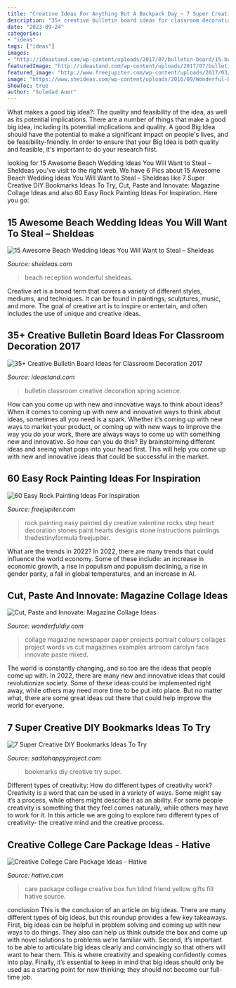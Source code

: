 ```yaml
---
title: "Creative Ideas For Anything But A Backpack Day ~ 7 Super Creative Diy Bookmarks Ideas To Try"
description: "35+ creative bulletin board ideas for classroom decoration 2017"
date: "2023-09-24"
categories:
- "ideas"
tags: ["ideas"]
images:
- "http://ideastand.com/wp-content/uploads/2017/07/bulletin-board/15-bulletin-board-ideas-for-classroom.jpg"
featuredImage: "http://ideastand.com/wp-content/uploads/2017/07/bulletin-board/15-bulletin-board-ideas-for-classroom.jpg"
featured_image: "http://www.freejupiter.com/wp-content/uploads/2017/03/Rock-Painting-Ideas-4.1.jpg"
image: "https://www.sheideas.com/wp-content/uploads/2016/09/Wonderful-Beach-Wedding-Reception.jpg"
ShowToc: true
author: "Soledad Auer"
---
```



What makes a good big idea?: The quality and feasibility of the idea, as well as its potential implications.
There are a number of things that make a good big idea, including its potential implications and quality. A good Big Idea should have the potential to make a significant impact on people's lives, and be feasibility-friendly. In order to ensure that your Big Idea is both quality and feasible, it's important to do your research first.

	

		
looking for 15 Awesome Beach Wedding Ideas You Will Want to Steal – SheIdeas you've visit to the right web. We have 6 Pics about 15 Awesome Beach Wedding Ideas You Will Want to Steal – SheIdeas like 7 Super Creative DIY Bookmarks Ideas To Try, Cut, Paste and Innovate: Magazine Collage Ideas and also 60 Easy Rock Painting Ideas For Inspiration. Here you go:
		
    
## 15 Awesome Beach Wedding Ideas You Will Want To Steal – SheIdeas

<img loading=lazy src="https://www.sheideas.com/wp-content/uploads/2016/09/Wonderful-Beach-Wedding-Reception.jpg" onerror="this.onerror=null;this.src='https://tse1.mm.bing.net/th?id=OIP.KlNLHhapNERHjV-ANZxDVQHaKD&amp;pid=15.1';" alt="15 Awesome Beach Wedding Ideas You Will Want to Steal – SheIdeas">

_Source: sheideas.com_

>beach reception wonderful sheideas. 

	

Creative art is a broad term that covers a variety of different styles, mediums, and techniques. It can be found in paintings, sculptures, music, and more. The goal of creative art is to inspire or entertain, and often includes the use of unique and creative ideas.

    
## 35+ Creative Bulletin Board Ideas For Classroom Decoration 2017

<img loading=lazy src="http://ideastand.com/wp-content/uploads/2017/07/bulletin-board/15-bulletin-board-ideas-for-classroom.jpg" onerror="this.onerror=null;this.src='https://tse3.mm.bing.net/th?id=OIP.pbK8tQ7U2udN990lSJosPgHaJ4&amp;pid=15.1';" alt="35+ Creative Bulletin Board Ideas for Classroom Decoration 2017">

_Source: ideastand.com_

>bulletin classroom creative decoration spring science. 

	

How can you come up with new and innovative ways to think about ideas?
When it comes to coming up with new and innovative ways to think about ideas, sometimes all you need is a spark. Whether it’s coming up with new ways to market your product, or coming up with new ways to improve the way you do your work, there are always ways to come up with something new and innovative. So how can you do this? By brainstorming different ideas and seeing what pops into your head first. This will help you come up with new and innovative ideas that could be successful in the market.

    
## 60 Easy Rock Painting Ideas For Inspiration

<img loading=lazy src="http://www.freejupiter.com/wp-content/uploads/2017/03/Rock-Painting-Ideas-4.1.jpg" onerror="this.onerror=null;this.src='https://tse4.mm.bing.net/th?id=OIP.VFQTLEqVZ1ZVghr4AtLebwHaJ6&amp;pid=15.1';" alt="60 Easy Rock Painting Ideas For Inspiration">

_Source: freejupiter.com_

>rock painting easy painted diy creative valentine rocks step heart decoration stones paint hearts designs stone instructions paintings thedestinyformula freejupiter. 

	

What are the trends in 2022?
In 2022, there are many trends that could influence the world economy. Some of these include: an increase in economic growth, a rise in populism and populism declining, a rise in gender parity, a fall in global temperatures, and an increase in AI.

    
## Cut, Paste And Innovate: Magazine Collage Ideas

<img loading=lazy src="http://cdn.wonderfuldiy.com/wp-content/uploads/2017/11/Words-vs-Colours-magazine-collage-picture.jpg" onerror="this.onerror=null;this.src='https://tse4.mm.bing.net/th?id=OIP.LlxXH1umGga49nNIYvNCeAHaJ5&amp;pid=15.1';" alt="Cut, Paste and Innovate: Magazine Collage Ideas">

_Source: wonderfuldiy.com_

>collage magazine newspaper paper projects portrait colours collages project words vs cut magazines examples artroom carolyn face innovate paste mixed. 

	

The world is constantly changing, and so too are the ideas that people come up with. In 2022, there are many new and innovative ideas that could revolutionize society. Some of these ideas could be implemented right away, while others may need more time to be put into place. But no matter what, there are some great ideas out there that could help improve the world for everyone.

    
## 7 Super Creative DIY Bookmarks Ideas To Try

<img loading=lazy src="https://sadtohappyproject.com/wp-content/uploads/2015/10/Creative-DIY-Bookmarks-Ideas1.jpg" onerror="this.onerror=null;this.src='https://tse2.mm.bing.net/th?id=OIP.19UzCJuKFBJ-jqAYFwvmsgHaSV&amp;pid=15.1';" alt="7 Super Creative DIY Bookmarks Ideas To Try">

_Source: sadtohappyproject.com_

>bookmarks diy creative try super. 

	

Different types of creativity: How do different types of creativity work?
Creativity is a word that can be used in a variety of ways. Some might say it’s a process, while others might describe it as an ability. For some people creativity is something that they feel comes naturally, while others may have to work for it. In this article we are going to explore two different types of creativity- the creative mind and the creative process.

    
## Creative College Care Package Ideas - Hative

<img loading=lazy src="https://hative.com/wp-content/uploads/2015/01/college-care-package-ideas/1-creative-college-care-package-ideas.jpg" onerror="this.onerror=null;this.src='https://tse4.mm.bing.net/th?id=OIP.InFXO_OwsNTZQuHA9mAnVwHaLH&amp;pid=15.1';" alt="Creative College Care Package Ideas - Hative">

_Source: hative.com_

>care package college creative box fun blind friend yellow gifts fill hative source. 

	

conclusion
This is the conclusion of an article on big ideas. 
There are many different types of big ideas, but this roundup provides a few key takeaways. First, big ideas can be helpful in problem solving and coming up with new ways to do things. They also can help us think outside the box and come up with novel solutions to problems we’re familiar with. 
 Second, it’s important to be able to articulate big ideas clearly and convincingly so that others will want to hear them. This is where creativity and speaking confidently comes into play. Finally, it’s essential to keep in mind that big ideas should only be used as a starting point for new thinking; they should not become our full-time job.

